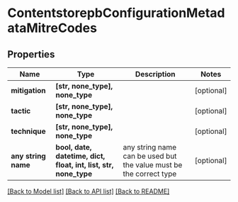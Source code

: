 # ContentstorepbConfigurationMetadataMitreCodes


## Properties
Name | Type | Description | Notes
------------ | ------------- | ------------- | -------------
**mitigation** | **[str, none_type], none_type** |  | [optional] 
**tactic** | **[str, none_type], none_type** |  | [optional] 
**technique** | **[str, none_type], none_type** |  | [optional] 
**any string name** | **bool, date, datetime, dict, float, int, list, str, none_type** | any string name can be used but the value must be the correct type | [optional]

[[Back to Model list]](../README.md#documentation-for-models) [[Back to API list]](../README.md#documentation-for-api-endpoints) [[Back to README]](../README.md)



